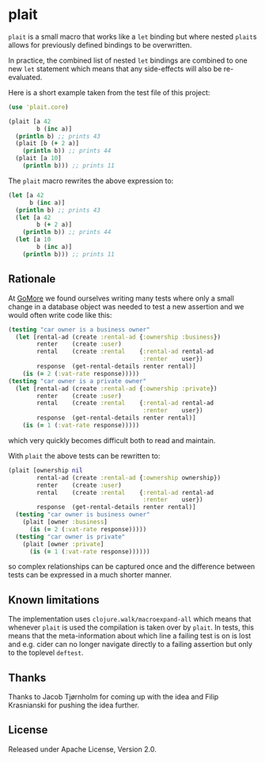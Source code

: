 # plait

`plait` is a small macro that works like a `let` binding but where
nested `plait`s allows for previously defined bindings to be
overwritten.

In practice, the combined list of nested `let` bindings are combined
to one new `let` statement which means that any side-effects will also
be re-evaluated.

Here is a short example taken from the test file of this project:

```clj
(use 'plait.core)

(plait [a 42
        b (inc a)]
  (println b) ;; prints 43
  (plait [b (+ 2 a)]
    (println b)) ;; prints 44
  (plait [a 10]
    (println b))) ;; prints 11
```

The `plait` macro rewrites the above expression to:

```clj
(let [a 42
      b (inc a)]
  (println b) ;; prints 43
  (let [a 42
        b (+ 2 a)]
    (println b)) ;; prints 44
  (let [a 10
        b (inc a)]
    (println b))) ;; prints 11
```

## Rationale

At [GoMore](https://gomore.dk) we found ourselves writing many tests
where only a small change in a database object was needed to test a
new assertion and we would often write code like this:

```clj
(testing "car owner is a business owner"
  (let [rental-ad (create :rental-ad {:ownership :business})
        renter    (create :user)
        rental    (create :rental    {:rental-ad rental-ad
                                      :renter    user})
        response  (get-rental-details renter rental)]
    (is (= 2 (:vat-rate response)))))
(testing "car owner is a private owner"
  (let [rental-ad (create :rental-ad {:ownership :private})
        renter    (create :user)
        rental    (create :rental    {:rental-ad rental-ad
                                      :renter    user})
        response  (get-rental-details renter rental)]
    (is (= 1 (:vat-rate response)))))
```

which very quickly becomes difficult both to read and maintain.

With `plait` the above tests can be rewritten to:

```clj
(plait [ownership nil
        rental-ad (create :rental-ad {:ownership ownership})
        renter    (create :user)
        rental    (create :rental    {:rental-ad rental-ad
                                      :renter    user})
        response  (get-rental-details renter rental)]
  (testing "car owner is business owner"
    (plait [owner :business]
      (is (= 2 (:vat-rate response)))))
  (testing "car owner is private"
    (plait [owner :private]
      (is (= 1 (:vat-rate response))))))
```

so complex relationships can be captured once and the difference
between tests can be expressed in a much shorter manner.

## Known limitations

The implementation uses `clojure.walk/macroexpand-all` which means
that whenever `plait` is used the compilation is taken over by
`plait`. In tests, this means that the meta-information about which
line a failing test is on is lost and e.g. cider can no longer
navigate directly to a failing assertion but only to the toplevel
`deftest`.

## Thanks

Thanks to Jacob Tjørnholm for coming up with the idea and Filip
Krasnianski for pushing the idea further.

## License

Released under Apache License, Version 2.0.